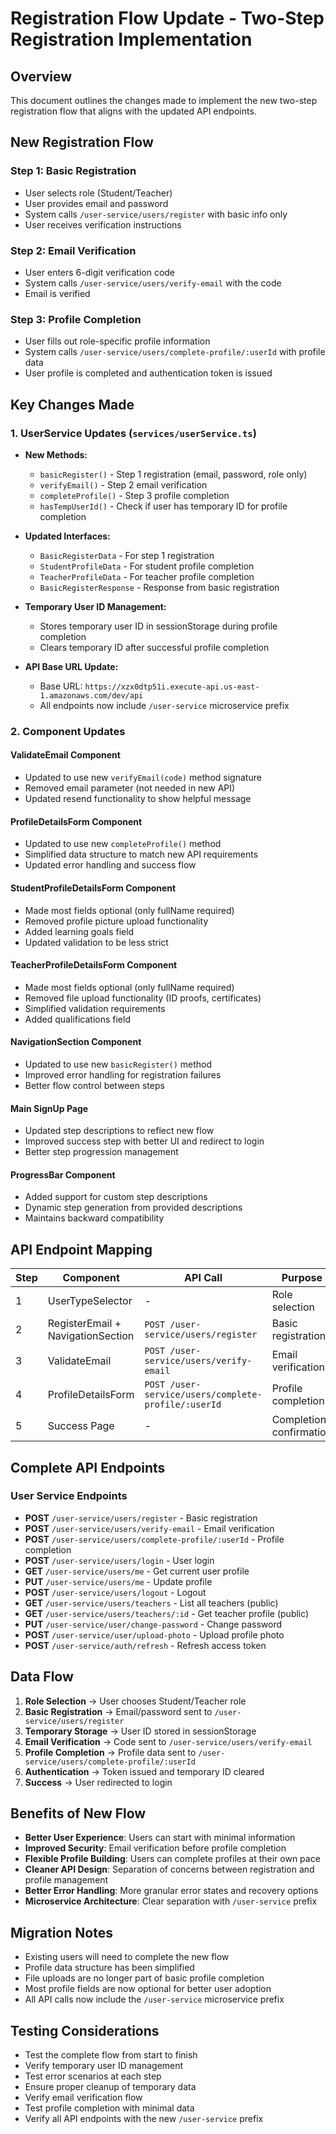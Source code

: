 # Registration Flow Update - Two-Step Registration Implementation

## Overview
This document outlines the changes made to implement the new two-step registration flow that aligns with the updated API endpoints.

## New Registration Flow

### Step 1: Basic Registration
- User selects role (Student/Teacher)
- User provides email and password
- System calls `/user-service/users/register` with basic info only
- User receives verification instructions

### Step 2: Email Verification
- User enters 6-digit verification code
- System calls `/user-service/users/verify-email` with the code
- Email is verified

### Step 3: Profile Completion
- User fills out role-specific profile information
- System calls `/user-service/users/complete-profile/:userId` with profile data
- User profile is completed and authentication token is issued

## Key Changes Made

### 1. UserService Updates (`services/userService.ts`)
- **New Methods:**
  - `basicRegister()` - Step 1 registration (email, password, role only)
  - `verifyEmail()` - Step 2 email verification
  - `completeProfile()` - Step 3 profile completion
  - `hasTempUserId()` - Check if user has temporary ID for profile completion

- **Updated Interfaces:**
  - `BasicRegisterData` - For step 1 registration
  - `StudentProfileData` - For student profile completion
  - `TeacherProfileData` - For teacher profile completion
  - `BasicRegisterResponse` - Response from basic registration

- **Temporary User ID Management:**
  - Stores temporary user ID in sessionStorage during profile completion
  - Clears temporary ID after successful profile completion

- **API Base URL Update:**
  - Base URL: `https://xzx0dtp51i.execute-api.us-east-1.amazonaws.com/dev/api`
  - All endpoints now include `/user-service` microservice prefix

### 2. Component Updates

#### ValidateEmail Component
- Updated to use new `verifyEmail(code)` method signature
- Removed email parameter (not needed in new API)
- Updated resend functionality to show helpful message

#### ProfileDetailsForm Component
- Updated to use new `completeProfile()` method
- Simplified data structure to match new API requirements
- Updated error handling and success flow

#### StudentProfileDetailsForm Component
- Made most fields optional (only fullName required)
- Removed profile picture upload functionality
- Added learning goals field
- Updated validation to be less strict

#### TeacherProfileDetailsForm Component
- Made most fields optional (only fullName required)
- Removed file upload functionality (ID proofs, certificates)
- Simplified validation requirements
- Added qualifications field

#### NavigationSection Component
- Updated to use new `basicRegister()` method
- Improved error handling for registration failures
- Better flow control between steps

#### Main SignUp Page
- Updated step descriptions to reflect new flow
- Improved success step with better UI and redirect to login
- Better step progression management

#### ProgressBar Component
- Added support for custom step descriptions
- Dynamic step generation from provided descriptions
- Maintains backward compatibility

## API Endpoint Mapping

| Step | Component | API Call | Purpose |
|------|-----------|----------|---------|
| 1 | UserTypeSelector | - | Role selection |
| 2 | RegisterEmail + NavigationSection | `POST /user-service/users/register` | Basic registration |
| 3 | ValidateEmail | `POST /user-service/users/verify-email` | Email verification |
| 4 | ProfileDetailsForm | `POST /user-service/users/complete-profile/:userId` | Profile completion |
| 5 | Success Page | - | Completion confirmation |

## Complete API Endpoints

### User Service Endpoints
- **POST** `/user-service/users/register` - Basic registration
- **POST** `/user-service/users/verify-email` - Email verification
- **POST** `/user-service/users/complete-profile/:userId` - Profile completion
- **POST** `/user-service/users/login` - User login
- **GET** `/user-service/users/me` - Get current user profile
- **PUT** `/user-service/users/me` - Update profile
- **POST** `/user-service/users/logout` - Logout
- **GET** `/user-service/users/teachers` - List all teachers (public)
- **GET** `/user-service/users/teachers/:id` - Get teacher profile (public)
- **PUT** `/user-service/user/change-password` - Change password
- **POST** `/user-service/user/upload-photo` - Upload profile photo
- **POST** `/user-service/auth/refresh` - Refresh access token

## Data Flow

1. **Role Selection** → User chooses Student/Teacher role
2. **Basic Registration** → Email/password sent to `/user-service/users/register`
3. **Temporary Storage** → User ID stored in sessionStorage
4. **Email Verification** → Code sent to `/user-service/users/verify-email`
5. **Profile Completion** → Profile data sent to `/user-service/users/complete-profile/:userId`
6. **Authentication** → Token issued and temporary ID cleared
7. **Success** → User redirected to login

## Benefits of New Flow

- **Better User Experience**: Users can start with minimal information
- **Improved Security**: Email verification before profile completion
- **Flexible Profile Building**: Users can complete profiles at their own pace
- **Cleaner API Design**: Separation of concerns between registration and profile management
- **Better Error Handling**: More granular error states and recovery options
- **Microservice Architecture**: Clear separation with `/user-service` prefix

## Migration Notes

- Existing users will need to complete the new flow
- Profile data structure has been simplified
- File uploads are no longer part of basic profile completion
- Most profile fields are now optional for better user adoption
- All API calls now include the `/user-service` microservice prefix

## Testing Considerations

- Test the complete flow from start to finish
- Verify temporary user ID management
- Test error scenarios at each step
- Ensure proper cleanup of temporary data
- Verify email verification flow
- Test profile completion with minimal data
- Verify all API endpoints with the new `/user-service` prefix
